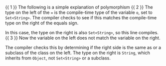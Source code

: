{{ 1 }}
The following is a simple explanation of polymorphism
{{ 2 }}
The type on the left of the `=` is the compile-time type of the variable `o`, set to `Set<String>`. The compiler checks to see if this matches the compile-time type on the right of the equals sign.

In this case, the type on the right is also `Set<String>`, so this line compiles.
{{ 3 }}
Now the variable on the left does not match the variable on the right. 

The compiler checks this by determining if the right side is the same as or a subclass of the class on the left. The type on the right is `String`, which inherits from `Object`, not `Set<String>` or a subclass.
